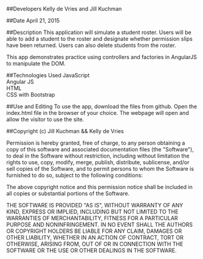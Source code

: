 ##Developers
Kelly de Vries and Jill Kuchman

##Date
April 21, 2015

##Description
This application will simulate a student roster. Users will be able to add a student to the roster and designate whether permission slips have been returned. Users can also delete students from the roster.

This app demonstrates practice using controllers and factories in AngularJS to manipulate the DOM.

##Technologies Used
JavaScript
<br>
Angular JS
<br>
HTML
<br>
CSS with Bootstrap
<br>





##Use and Editing
To use the app, download the files from github. Open the index.html file in the browser of your choice. The webpage will open and allow the visitor to use the site.  <br>

##Copyright (c) Jill Kuchman && Kelly de Vries

Permission is hereby granted, free of charge, to any person obtaining a copy
of this software and associated documentation files (the "Software"), to deal
in the Software without restriction, including without limitation the rights
to use, copy, modify, merge, publish, distribute, sublicense, and/or sell
copies of the Software, and to permit persons to whom the Software is
furnished to do so, subject to the following conditions:

The above copyright notice and this permission notice shall be included in
all copies or substantial portions of the Software.

THE SOFTWARE IS PROVIDED "AS IS", WITHOUT WARRANTY OF ANY KIND, EXPRESS OR
IMPLIED, INCLUDING BUT NOT LIMITED TO THE WARRANTIES OF MERCHANTABILITY,
FITNESS FOR A PARTICULAR PURPOSE AND NONINFRINGEMENT. IN NO EVENT SHALL THE
AUTHORS OR COPYRIGHT HOLDERS BE LIABLE FOR ANY CLAIM, DAMAGES OR OTHER
LIABILITY, WHETHER IN AN ACTION OF CONTRACT, TORT OR OTHERWISE, ARISING FROM,
OUT OF OR IN CONNECTION WITH THE SOFTWARE OR THE USE OR OTHER DEALINGS IN
THE SOFTWARE.
